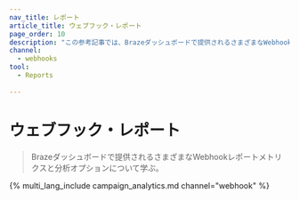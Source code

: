 ```yaml
---
nav_title: レポート
article_title: ウェブフック・レポート
page_order: 10
description: "この参考記事では、Brazeダッシュボードで提供されるさまざまなWebhookレポートメトリクスと分析オプションの概要を説明する。"
channel:
  - webhooks
tool:
  - Reports
  
---
```


# ウェブフック・レポート

> Brazeダッシュボードで提供されるさまざまなWebhookレポートメトリクスと分析オプションについて学ぶ。

{% multi_lang_include campaign_analytics.md channel="webhook" %}